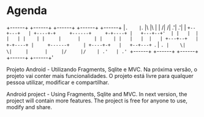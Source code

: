 Agenda
======

 +------+       +------+       +------+       +------+       +------+
 |`.    |`.     |\     |\      |      |      /|     /|     .'|    .'|
 |  `+--+---+   | +----+-+     +------+     +-+----+ |   +---+--+'  |
 |   |  |   |   | |    | |     |      |     | |    | |   |   |  |   |
 +---+--+   |   +-+----+ |     +------+     | +----+-+   |   +--+---+
  `. |   `. |    \|     \|     |      |     |/     |/    | .'   | .'
    `+------+     +------+     +------+     +------+     +------+'

Projeto Android - Utilizando Fragments, Sqlite e MVC. Na próxima versão, o projeto vai conter mais funcionalidades. O projeto está livre para qualquer pessoa utilizar, modificar e compartilhar.

Android project - Using Fragments, Sqlite and MVC. In next version, the project will contain more features. The project is free for anyone to use, modify and share.

            
